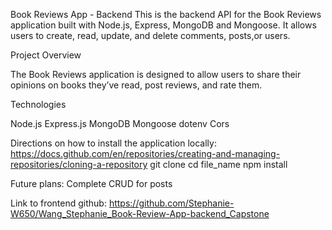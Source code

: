 Book Reviews App - Backend 
This is the backend API for the Book Reviews application built with Node.js, Express, MongoDB and Mongoose. It allows users to create, read, update, and delete comments, posts,or users. 

Project Overview

The Book Reviews application is designed to allow users to share their opinions on books they’ve read, post reviews, and rate them.

Technologies 

Node.js 
Express.js
MongoDB 
Mongoose 
dotenv 
Cors 


Directions on how to install the application locally:
https://docs.github.com/en/repositories/creating-and-managing-repositories/cloning-a-repository
git clone
cd file_name
npm install

Future plans:
Complete CRUD for posts

Link to frontend github:
https://github.com/Stephanie-W650/Wang_Stephanie_Book-Review-App-backend_Capstone

